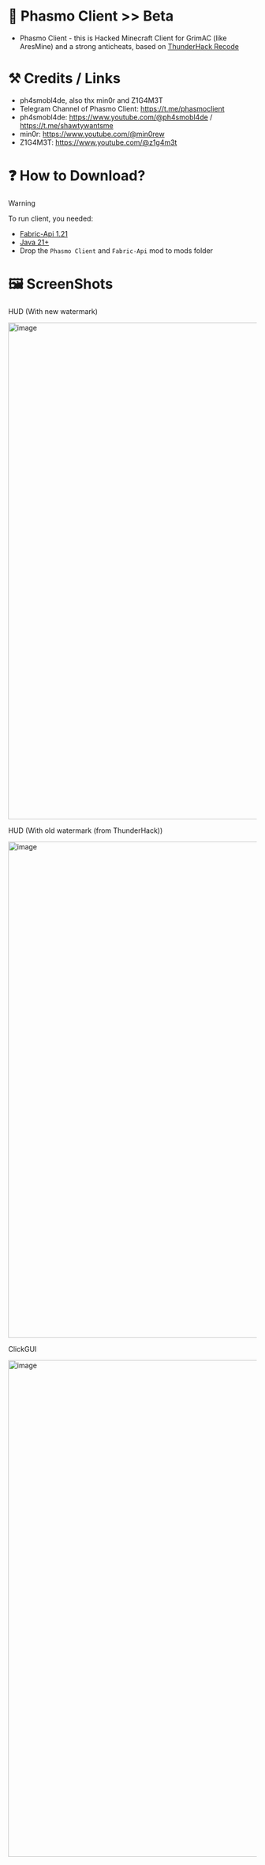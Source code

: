 # 🪽 Phasmo Client >> Beta
- Phasmo Client - this is Hacked Minecraft Client for GrimAC (like AresMine) and a strong anticheats, based on [ThunderHack Recode](https://github.com/Pan4ur/ThunderHack-Recode)
# ⚒️ Credits / Links
- ph4smobl4de, also thx min0r and Z1G4M3T
- Telegram Channel of Phasmo Client: https://t.me/phasmoclient
- ph4smobl4de: https://www.youtube.com/@ph4smobl4de / https://t.me/shawtywantsme
- min0r: https://www.youtube.com/@min0rew
- Z1G4M3T: https://www.youtube.com/@z1g4m3t

# ❓ How to Download?
> [!WARNING]
To run client, you needed:
- [Fabric-Api 1.21](https://www.curseforge.com/minecraft/mc-mods/fabric-api/files/5531908)
- [Java 21+](https://www.oracle.com/java/technologies/javase/jdk21-archive-downloads.html)
- Drop the ```Phasmo Client``` and ```Fabric-Api``` mod to mods folder

# 🖼️ ScreenShots

HUD (With new watermark)

<img width="1918" height="1005" alt="image" src="https://github.com/user-attachments/assets/a9dd6028-23ec-4f09-88a7-b7ead046d4a5" />

HUD (With old watermark (from ThunderHack))

<img width="1919" height="1004" alt="image" src="https://github.com/user-attachments/assets/a19ac07e-e016-4737-9935-a68c2168d6bb" />

ClickGUI

<img width="1918" height="1005" alt="image" src="https://github.com/user-attachments/assets/7c98443a-ccbd-4362-b05e-22706587ad7b" />
